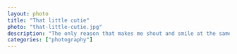 ```yaml
---   
layout: photo
title: "That little cutie"
photo: "that-little-cutie.jpg"
description: "The only reason that makes me shout and smile at the same time. 🥰"
categories: ["photography"]
---
```

